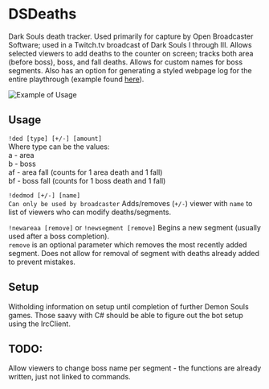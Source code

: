 # DSDeaths
Dark Souls death tracker. Used primarily for capture by Open Broadcaster Software; used in a Twitch.tv broadcast of Dark Souls I through III. Allows selected viewers to add deaths to the counter on screen; tracks both area (before boss), boss, and fall deaths. Allows for custom names for boss segments. Also has an option for generating a styled webpage log for the entire playthrough (example found [here](http://perterter.com/DS1)).

![Example of Usage](https://i.imgur.com/CPvMjr1.png)

## Usage

```!ded [type] [+/-] [amount]```  
Where type can be the values:  
  a - area  
  b - boss  
  af - area fall (counts for 1 area death and 1 fall)  
  bf - boss fall (counts for 1 boss death and 1 fall)  

```!dedmod [+/-] [name]```  
```Can only be used by broadcaster```
Adds/removes (`+/-`) viewer with `name` to list of viewers who can modify deaths/segments.

```!newareaa [remove]``` or ```!newsegment [remove]```
Begins a new segment (usually used after a boss completion).  
`remove` is an optional parameter which removes the most recently added segment. Does not allow for removal of segment with deaths already added to prevent mistakes.

## Setup
Witholding information on setup until completion of further Demon Souls games. Those saavy with C# should be able to figure out the bot setup using the IrcClient.

## TODO:
Allow viewers to change boss name per segment - the functions are already written, just not linked to commands.
